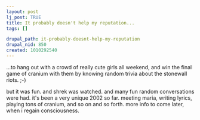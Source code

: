 ```yaml
--- 
layout: post
lj_post: TRUE
title: It probably doesn't help my reputation...
tags: []

drupal_path: it-probably-doesnt-help-my-reputation
drupal_nid: 850
created: 1010292540
---
```

...to hang out with a crowd of really cute girls all weekend, and win the final game of cranium with them by knowing random trivia about the stonewall riots. ;-)

but it was fun. and shrek was watched. and many fun random conversations were had. it's been a very unique 2002 so far. meeting maria, writing lyrics, playing tons of cranium, and so on and so forth. more info to come later, when i regain consciousness.
